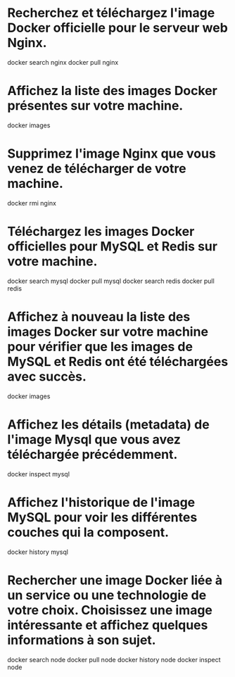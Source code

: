 # Recherchez et téléchargez l'image Docker officielle pour le serveur web Nginx.
docker search nginx
docker pull nginx

# Affichez la liste des images Docker présentes sur votre machine.
docker images

# Supprimez l'image Nginx que vous venez de télécharger de votre machine.
docker rmi nginx

# Téléchargez les images Docker officielles pour MySQL et Redis sur votre machine.
docker search mysql
docker pull mysql
docker search redis
docker pull redis

# Affichez à nouveau la liste des images Docker sur votre machine pour vérifier que les images de MySQL et Redis ont été téléchargées avec succès.
docker images

# Affichez les détails (metadata) de l'image Mysql que vous avez téléchargée précédemment.
docker inspect mysql

# Affichez l'historique de l'image MySQL pour voir les différentes couches qui la composent.
docker history mysql

# Rechercher une image Docker liée à un service ou une technologie de votre choix. Choisissez une image intéressante et affichez quelques informations à son sujet.
docker search node
docker pull node
docker history node
docker inspect node
